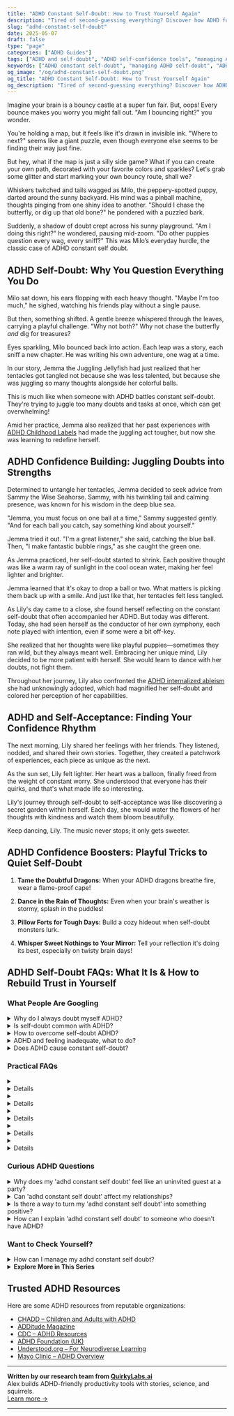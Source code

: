 ```yaml
---
title: "ADHD Constant Self-Doubt: How to Trust Yourself Again"
description: "Tired of second-guessing everything? Discover how ADHD fuels self-doubt—and playful, powerful ways to rebuild your confidence and clarity."
slug: "adhd-constant-self-doubt"
date: 2025-05-07
draft: false
type: "page"
categories: ["ADHD Guides"]
tags: ["ADHD and self-doubt", "ADHD self-confidence tools", "managing ADHD self-doubt", "coping with ADHD uncertainty", "overcoming ADHD mental hurdles", "adult ADHD emotional resilience", "playful ADHD mindset shifts"]
keywords: ["ADHD constant self-doubt", "managing ADHD self-doubt", "ADHD self-confidence tips", "coping with ADHD uncertainty", "ADHD emotional resilience", "overcoming ADHD mindset blocks", "trusting yourself with ADHD"]
og_image: "/og/adhd-constant-self-doubt.png"
og_title: "ADHD Constant Self-Doubt: How to Trust Yourself Again"
og_description: "Tired of second-guessing everything? Discover how ADHD fuels self-doubt—and playful, powerful ways to rebuild your confidence and clarity."
---
```


Imagine your brain is a bouncy castle at a super fun fair. But, oops! Every bounce makes you worry you might fall out. "Am I bouncing right?" you wonder.

You're holding a map, but it feels like it's drawn in invisible ink. "Where to next?" seems like a giant puzzle, even though everyone else seems to be finding their way just fine.

But hey, what if the map is just a silly side game? What if you can create your own path, decorated with your favorite colors and sparkles? Let's grab some glitter and start marking your own bouncy route, shall we?

Whiskers twitched and tails wagged as Milo, the peppery-spotted puppy, darted around the sunny backyard. His mind was a pinball machine, thoughts pinging from one shiny idea to another. "Should I chase the butterfly, or dig up that old bone?" he pondered with a puzzled bark.

Suddenly, a shadow of doubt crept across his sunny playground. "Am I doing this right?" he wondered, pausing mid-zoom. "Do other puppies question every wag, every sniff?" This was Milo’s everyday hurdle, the classic case of ADHD constant self doubt.

## ADHD Self-Doubt: Why You Question Everything You Do

Milo sat down, his ears flopping with each heavy thought. "Maybe I'm too much," he sighed, watching his friends play without a single pause.

But then, something shifted. A gentle breeze whispered through the leaves, carrying a playful challenge. "Why not both?" Why not chase the butterfly *and* dig for treasures?

Eyes sparkling, Milo bounced back into action. Each leap was a story, each sniff a new chapter. He was writing his own adventure, one wag at a time.

In our story, Jemma the Juggling Jellyfish had just realized that her tentacles got tangled not because she was less talented, but because she was juggling so many thoughts alongside her colorful balls.

This is much like when someone with ADHD battles constant self-doubt. They're trying to juggle too many doubts and tasks at once, which can get overwhelming!

Amid her practice, Jemma also realized that her past experiences with [ADHD Childhood Labels](/pages/adhd-childhood-labels/) had made the juggling act tougher, but now she was learning to redefine herself.

## ADHD Confidence Building: Juggling Doubts into Strengths

Determined to untangle her tentacles, Jemma decided to seek advice from Sammy the Wise Seahorse. Sammy, with his twinkling tail and calming presence, was known for his wisdom in the deep blue sea.

"Jemma, you must focus on one ball at a time," Sammy suggested gently. "And for each ball you catch, say something kind about yourself."

Jemma tried it out. "I'm a great listener," she said, catching the blue ball. Then, "I make fantastic bubble rings," as she caught the green one.

As Jemma practiced, her self-doubt started to shrink. Each positive thought was like a warm ray of sunlight in the cool ocean water, making her feel lighter and brighter.

Jemma learned that it's okay to drop a ball or two. What matters is picking them back up with a smile. And just like that, her tentacles felt less tangled.

As Lily's day came to a close, she found herself reflecting on the constant self-doubt that often accompanied her ADHD. But today was different. Today, she had seen herself as the conductor of her own symphony, each note played with intention, even if some were a bit off-key.

She realized that her thoughts were like playful puppies—sometimes they ran wild, but they always meant well. Embracing her unique mind, Lily decided to be more patient with herself. She would learn to dance with her doubts, not fight them.

Throughout her journey, Lily also confronted the [ADHD internalized ableism](/pages/adhd-internalized-ableism/) she had unknowingly adopted, which had magnified her self-doubt and colored her perception of her capabilities.

## ADHD and Self-Acceptance: Finding Your Confidence Rhythm

The next morning, Lily shared her feelings with her friends. They listened, nodded, and shared their own stories. Together, they created a patchwork of experiences, each piece as unique as the next.

As the sun set, Lily felt lighter. Her heart was a balloon, finally freed from the weight of constant worry. She understood that everyone has their quirks, and that's what made life so interesting.

Lily's journey through self-doubt to self-acceptance was like discovering a secret garden within herself. Each day, she would water the flowers of her thoughts with kindness and watch them bloom beautifully.

Keep dancing, Lily. The music never stops; it only gets sweeter.

## ADHD Confidence Boosters: Playful Tricks to Quiet Self-Doubt

1. **Tame the Doubtful Dragons:** When your ADHD dragons breathe fire, wear a flame-proof cape!

2. **Dance in the Rain of Thoughts:** Even when your brain's weather is stormy, splash in the puddles!

3. **Pillow Forts for Tough Days:** Build a cozy hideout when self-doubt monsters lurk.

4. **Whisper Sweet Nothings to Your Mirror:** Tell your reflection it's doing its best, especially on twisty brain days!

## ADHD Self-Doubt FAQs: What It Is & How to Rebuild Trust in Yourself

### What People Are Googling

<details><summary>Why do I always doubt myself ADHD?</summary><p>It's really common to feel that way when you have ADHD. This often stems from a lifetime of experiences where unexpected challenges with attention, organization, or following through might have led to misunderstandings or criticism. These experiences can really wear on your self-confidence. Remember, your ADHD doesn't define your worth or your abilities; it just means your brain works a bit differently, and that’s perfectly okay! Let’s focus on strategies that play to your strengths and help you feel more sure of your amazing self.</p></details>
<details><summary>Is self-doubt common with ADHD?</summary><p>Absolutely, self-doubt is quite common among individuals with ADHD, and you're definitely not alone in feeling this way. The challenges with focus, organization, and meeting expectations can sometimes lead to feelings of frustration or questioning one's abilities. It's important to remember that these experiences are more about the way ADHD affects your brain's wiring rather than a reflection of your capabilities or worth. Embracing strategies that work for you and seeking support can help manage these feelings and boost your confidence.</p></details>
<details><summary>How to overcome self-doubt ADHD?</summary><p>Navigating self-doubt with ADHD can feel like a challenging journey, but remember, you're not alone in this. A good starting point is to recognize your thoughts and remind yourself that having self-doubt is a common experience, especially with ADHD. Try breaking tasks into smaller, manageable steps and celebrate each achievement, no matter how small, to build confidence over time. It can also be incredibly helpful to connect with a supportive community or a coach who understands ADHD, where you can share experiences and strategies that resonate with your unique situation.</p></details>
<details><summary>ADHD and feeling inadequate, what to do?</summary><p>Feeling inadequate is a common experience for many with ADHD, but remember, you're not alone in this. Start by acknowledging your feelings without judgment and remind yourself of your unique strengths and past successes. Setting small, achievable goals can help build confidence and provide a clear sense of progress. Also, consider reaching out to a support group or a coach who understands ADHD; sharing your experiences and hearing others can be incredibly validating and empowering.</p></details>
<details><summary>Does ADHD cause constant self-doubt?</summary><p>Absolutely, self-doubt can be a common companion for many with ADHD, and you're not alone in feeling this way. This doubt often stems from past experiences where ADHD symptoms might have led to challenges or misunderstandings in school, work, or relationships. It's like having a little critic in your mind that doesn't always see the full picture of your incredible strengths and creativity. Remember, these feelings are just one part of your story, and with the right strategies and support, you can nurture more self-confidence and appreciate your unique talents.</p></details>



### Practical FAQs

<details><summary><details>What is ADHD constant self doubt and how does it affect individuals?<p>ADHD constant self doubt refers to the persistent feelings of uncertainty and inadequacy that individuals with ADHD often experience. This can affect their self-esteem, decision-making, and overall mental health, leading to challenges in personal and professional settings.</p></details></summary><p>Ah, the nagging cloud of constant self-doubt that often accompanies ADHD can indeed be quite burdensome. This feeling is like having an uninvited critic in your mind, always questioning your decisions and abilities, which can really wear on your self-esteem. It's important to recognize that this self-doubt is just one part of the complex ADHD experience and not a reflection of your true capabilities or worth. Understanding and addressing these feelings with compassion and support can help mitigate their impact, allowing you to see and celebrate your strengths more clearly.</p></details>
<details><summary><details>How can therapy help manage ADHD constant self doubt?<p>Therapy, particularly cognitive behavioral therapy (CBT), can be effective in managing ADHD constant self doubt. It helps individuals recognize and alter negative thought patterns, improve self-esteem, and develop coping strategies to deal with the challenges associated with ADHD.</p></details></summary><p>Therapy can be a wonderfully supportive space for managing the self-doubt that often accompanies ADHD. Cognitive Behavioral Therapy (CBT), in particular, focuses on identifying those pesky negative thought patterns that might tell you you're not enough, and gently helps you reshape them into more positive, supportive beliefs. By building up your toolbox with effective coping strategies, you can start to see your strengths more clearly and feel more grounded in your daily life. It's like having a professional friend who not only understands the challenges of ADHD but also knows exactly how to navigate through them!</p></details>
<details><summary><details>Are there specific strategies to overcome ADHD constant self doubt?<p>Yes, specific strategies to overcome ADHD constant self doubt include setting realistic goals, practicing self-compassion, building a supportive network, and possibly seeking professional help. Mindfulness and stress reduction techniques can also be beneficial in managing self-doubt.</p></details></summary><p>Absolutely, there are indeed helpful strategies to manage the frequent self-doubt that can accompany ADHD. Setting achievable, realistic goals can give you a sense of accomplishment and boost your confidence. It’s also really important to practice self-compassion; be as kind to yourself as you would be to a dear friend. Engaging in mindfulness and stress-reduction techniques can also quiet those doubting voices, giving you a clearer space to recognize and celebrate your own strengths and progress. Remember, you're not alone, and building a network of support can provide encouragement and remind you of your capabilities.</p></details>
<details><summary><details>What role does medication play in addressing ADHD constant self doubt?<p>While medication primarily targets the core symptoms of ADHD such as inattention, impulsivity, and hyperactivity, it can indirectly help reduce ADHD constant self doubt by improving overall cognitive and emotional regulation. This could lead to a decrease in negative self-perception and increase in confidence.</p></details></summary><p>Absolutely, that’s a wonderful question! Medication can indeed play a supportive role in managing the symptoms of ADHD, including those tricky feelings of self-doubt. By helping to stabilize attention, control impulsivity, and manage hyperactivity, medication often enhances one's ability to process and respond to situations more effectively. As a result, this can boost your confidence and reduce feelings of self-doubt, making it a bit easier to navigate daily tasks and social interactions.</p></details>
<details><summary><details>Can lifestyle changes impact ADHD constant self doubt?<p>Yes, lifestyle changes such as regular physical activity, a healthy diet, adequate sleep, and time management can have a positive impact on ADHD constant self doubt. These changes can improve overall brain health, reduce ADHD symptoms, and boost self-esteem.</p></details></summary><p>Absolutely, making some lifestyle tweaks can really help with the self-doubt that often comes hand-in-hand with ADHD. Engaging in regular physical activity isn't just good for your body, but it also releases endorphins that make you feel better about yourself. A nutritious diet and enough sleep can drastically improve your brain function, helping to clear up some of the fog that leads to self-doubt. Plus, mastering time management can give you a real sense of accomplishment, boosting your confidence day by day. So, these changes are not just about physical health—they're a holistic way to uplift yourself.</p></details>



### Curious ADHD Questions

<details><summary>Why does my 'adhd constant self doubt' feel like an uninvited guest at a party?</summary><p>Ah, that feeling of constant self-doubt can really seem like it's crashing your mental party, can't it? It often stems from the challenges and frustrations that come with ADHD, like managing time or keeping up with tasks, which can really wear on your confidence. Remember, this uninvited guest often appears because our brains are wired to look out for what might go wrong as a way to protect us. A cozy little trick is to acknowledge its presence, then gently remind yourself of your past successes and unique strengths to help ease that doubt away. You're doing just fine; let's keep that party going with some positive vibes!</p></details>
<details><summary>Can 'adhd constant self doubt' affect my relationships?</summary><p>Absolutely, self-doubt associated with ADHD can indeed affect relationships, but recognizing this is a great first step! When ADHD leads to feelings of uncertainty or self-criticism, it can sometimes make you question your value in friendships and romantic relationships. It’s important to remember that everyone has unique challenges and your ADHD is just one part of your vibrant self. By communicating openly with your loved ones about how you feel, you can build stronger, more understanding connections. You're not alone in this, and reaching out for support or working with a coach can also be incredibly beneficial.</p></details>
<details><summary>Is there a way to turn my 'adhd constant self doubt' into something positive?</summary><p>Absolutely, transforming self-doubt into a positive force is entirely possible and a wonderful goal! One effective approach is to channel that doubt into curiosity. Instead of letting self-doubt convince you that you can't do something, try using it as a prompt to explore how you might do things differently or better. Embrace learning and adapting as part of your journey. This shift in perspective turns self-doubt into a tool for growth and self-improvement, which can lead to increased resilience and confidence over time.</p></details>
<details><summary>How can I explain 'adhd constant self doubt' to someone who doesn’t have ADHD?</summary><p>Absolutely, explaining the feeling of constant self-doubt with ADHD can be a bit like describing a very intricate dance of thoughts. You might say it’s like having an internal critic that’s always on, persistently questioning your choices, actions, and accomplishments, no matter how small or big. This critic can make it challenging to trust your own decisions or feel confident in your abilities, often coloring your world with uncertainty. When explaining this to someone without ADHD, you could liken it to a radio that never turns off, always broadcasting worries and doubts, making it tough to tune into the more positive and clear channels of thought.</p></details>



### Want to Check Yourself?

<details><summary>How can I manage my adhd constant self doubt?</summary><p>Managing self-doubt with ADHD can feel like a challenging journey, but you're not alone in this. Start by acknowledging your feelings without judgment, as it's perfectly normal. A helpful strategy is to set small, achievable goals that can gradually build your confidence. Consider also keeping a success journal where you jot down even the tiny victories of your day. This can help shift the focus from what you feel you can't do, to celebrating all that you can do and are learning each day. Remember, each small step is a big victory!</p></details>

<script type="application/ld+json">
{
  "@context": "https://schema.org",
  "@type": "FAQPage",
  "mainEntity": [
    {
      "@type": "Question",
      "name": "Why do I always doubt myself ADHD?",
      "acceptedAnswer": {
        "@type": "Answer",
        "text": "It's really common to feel that way when you have ADHD. This often stems from a lifetime of experiences where unexpected challenges with attention, organization, or following through might have led to misunderstandings or criticism. These experiences can really wear on your self-confidence. Remember, your ADHD doesn't define your worth or your abilities; it just means your brain works a bit differently, and that\u2019s perfectly okay! Let\u2019s focus on strategies that play to your strengths and help you feel more sure of your amazing self."
      }
    },
    {
      "@type": "Question",
      "name": "Is self-doubt common with ADHD?",
      "acceptedAnswer": {
        "@type": "Answer",
        "text": "Absolutely, self-doubt is quite common among individuals with ADHD, and you're definitely not alone in feeling this way. The challenges with focus, organization, and meeting expectations can sometimes lead to feelings of frustration or questioning one's abilities. It's important to remember that these experiences are more about the way ADHD affects your brain's wiring rather than a reflection of your capabilities or worth. Embracing strategies that work for you and seeking support can help manage these feelings and boost your confidence."
      }
    },
    {
      "@type": "Question",
      "name": "How to overcome self-doubt ADHD?",
      "acceptedAnswer": {
        "@type": "Answer",
        "text": "Navigating self-doubt with ADHD can feel like a challenging journey, but remember, you're not alone in this. A good starting point is to recognize your thoughts and remind yourself that having self-doubt is a common experience, especially with ADHD. Try breaking tasks into smaller, manageable steps and celebrate each achievement, no matter how small, to build confidence over time. It can also be incredibly helpful to connect with a supportive community or a coach who understands ADHD, where you can share experiences and strategies that resonate with your unique situation."
      }
    },
    {
      "@type": "Question",
      "name": "ADHD and feeling inadequate, what to do?",
      "acceptedAnswer": {
        "@type": "Answer",
        "text": "Feeling inadequate is a common experience for many with ADHD, but remember, you're not alone in this. Start by acknowledging your feelings without judgment and remind yourself of your unique strengths and past successes. Setting small, achievable goals can help build confidence and provide a clear sense of progress. Also, consider reaching out to a support group or a coach who understands ADHD; sharing your experiences and hearing others can be incredibly validating and empowering."
      }
    },
    {
      "@type": "Question",
      "name": "Does ADHD cause constant self-doubt?",
      "acceptedAnswer": {
        "@type": "Answer",
        "text": "Absolutely, self-doubt can be a common companion for many with ADHD, and you're not alone in feeling this way. This doubt often stems from past experiences where ADHD symptoms might have led to challenges or misunderstandings in school, work, or relationships. It's like having a little critic in your mind that doesn't always see the full picture of your incredible strengths and creativity. Remember, these feelings are just one part of your story, and with the right strategies and support, you can nurture more self-confidence and appreciate your unique talents."
      }
    }
  ]
}
</script>
<script type="application/ld+json">
{
  "@context": "https://schema.org",
  "@type": "Article",
  "author": {
    "@type": "Person",
    "name": "QuirkyLabs",
    "url": "https://quirkylabs.ai/about"
  },
  "headline": "\"Beat ADHD Constant Self Doubt: Embrace Your Brilliance!\"",
  "mainEntityOfPage": "https://blog.quirkylabs.ai/pages/adhd-constant-self-doubt/",
  "datePublished": "2025-05-07"
}
</script>
<script type="application/ld+json">
{
  "@context": "https://schema.org",
  "@type": "BreadcrumbList",
  "itemListElement": [
    {
      "@type": "ListItem",
      "position": 1,
      "name": "Home",
      "item": "https://quirkylabs.ai/"
    },
    {
      "@type": "ListItem",
      "position": 2,
      "name": "Blog",
      "item": "https://blog.quirkylabs.ai/"
    },
    {
      "@type": "ListItem",
      "position": 3,
      "name": "\"Beat ADHD Constant Self Doubt: Embrace Your Brilliance!\"",
      "item": "https://blog.quirkylabs.ai/pages/adhd-constant-self-doubt/"
    }
  ]
}
</script>

<details>
<summary><strong>Explore More in This Series</strong></summary>

- [Adhd Feel Lazy](/pages/adhd-feel-lazy/)
- [Adhd Failure Identity](/pages/adhd-failure-identity/)
- [Adhd Labeled As Disruptive](/pages/adhd-labeled-as-disruptive/)
- [Adhd Always In Trouble](/pages/adhd-always-in-trouble/)
- [Adhd Fear Of Looking Dumb](/pages/adhd-fear-of-looking-dumb/)
- [Adhd Feel Dumb](/pages/adhd-feel-dumb/)
- [Adhd Never Good Enough](/pages/adhd-never-good-enough/)
- [Adhd Bad Kid Label](/pages/adhd-bad-kid-label/)
</details>



## Trusted ADHD Resources

Here are some ADHD resources from reputable organizations:

- [CHADD – Children and Adults with ADHD](https://chadd.org)
- [ADDitude Magazine](https://www.additudemag.com)
- [CDC – ADHD Resources](https://www.cdc.gov/ncbddd/adhd)
- [ADHD Foundation (UK)](https://www.adhdfoundation.org.uk)
- [Understood.org – For Neurodiverse Learning](https://www.understood.org)
- [Mayo Clinic – ADHD Overview](https://www.mayoclinic.org/diseases-conditions/adhd)


---

**Written by our research team from [QuirkyLabs.ai](https://quirkylabs.ai)**  
Alex builds ADHD-friendly productivity tools with stories, science, and squirrels.  
[Learn more →](https://quirkylabs.ai)

---